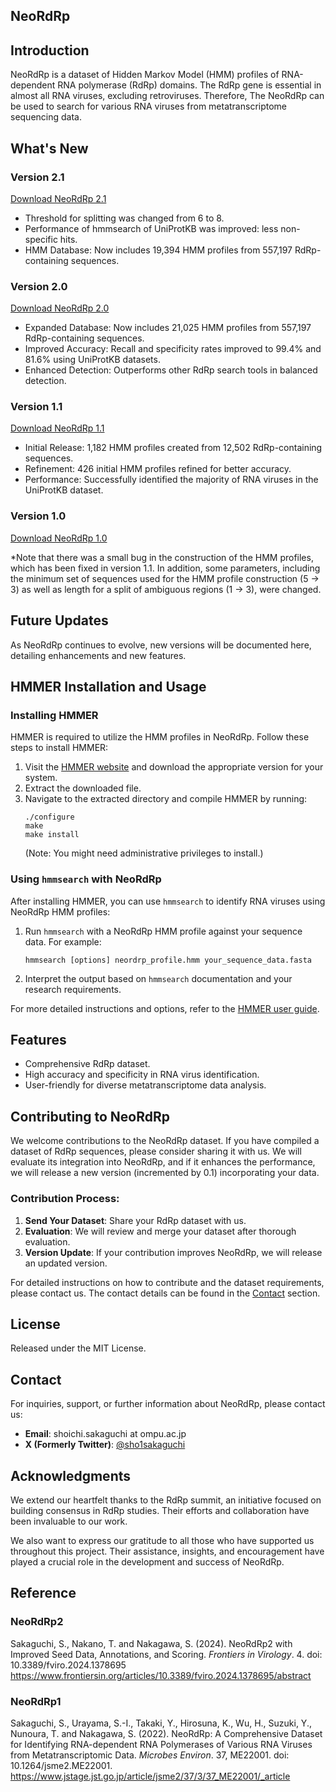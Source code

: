 ## NeoRdRp

## Introduction
NeoRdRp is a dataset of Hidden Markov Model (HMM) profiles of RNA-dependent RNA polymerase (RdRp) domains. The RdRp gene is essential in almost all RNA viruses, excluding retroviruses. Therefore, The NeoRdRp can be used to search for various RNA viruses from metatranscriptome sequencing data.

## What's New
### Version 2.1
[Download NeoRdRp 2.1](https://doi.org/10.5281/zenodo.10851672)
- Threshold for splitting was changed from 6 to 8.
- Performance of hmmsearch of UniProtKB was improved: less non-specific hits.
- HMM Database: Now includes 19,394 HMM profiles from 557,197 RdRp-containing sequences.

### Version 2.0
[Download NeoRdRp 2.0](https://doi.org/10.5281/zenodo.10807561)
- Expanded Database: Now includes 21,025 HMM profiles from 557,197 RdRp-containing sequences.
- Improved Accuracy: Recall and specificity rates improved to 99.4% and 81.6% using UniProtKB datasets.
- Enhanced Detection: Outperforms other RdRp search tools in balanced detection.

### Version 1.1
[Download NeoRdRp 1.1](https://github.com/shoichisakaguchi/NeoRdRp/blob/fe1070534804d9c9f9725421538cd92390a78ea8/NeoRdRp-HMM.v1.1.hmm.gz)
- Initial Release: 1,182 HMM profiles created from 12,502 RdRp-containing  sequences.
- Refinement: 426 initial HMM profiles refined for better accuracy.
- Performance: Successfully identified the majority of RNA viruses in the UniProtKB dataset.

### Version 1.0
[Download NeoRdRp 1.0](https://github.com/shoichisakaguchi/NeoRdRp/blob/9b7aa7e258b91866cb531d3184acdc79f3b9d6dc/archive/v1.0/NeoRdRp-HMM.v1.hmm.gz)

*Note that there was a small bug in the construction of the HMM profiles, which has been fixed in version 1.1. In addition, some parameters, including the minimum set of sequences used for the HMM profile construction (5 -> 3) as well as length for a split of ambiguous regions (1 -> 3), were changed.

## Future Updates
As NeoRdRp continues to evolve, new versions will be documented here, detailing enhancements and new features.

## HMMER Installation and Usage

### Installing HMMER

HMMER is required to utilize the HMM profiles in NeoRdRp. Follow these steps to install HMMER:

1. Visit the [HMMER website](http://hmmer.org/) and download the appropriate version for your system.
2. Extract the downloaded file.
3. Navigate to the extracted directory and compile HMMER by running:
   ```
   ./configure
   make
   make install
   ```
   (Note: You might need administrative privileges to install.)

### Using `hmmsearch` with NeoRdRp
After installing HMMER, you can use `hmmsearch` to identify RNA viruses using NeoRdRp HMM profiles:

1. Run `hmmsearch` with a NeoRdRp HMM profile against your sequence data. For example:
   ```
   hmmsearch [options] neordrp_profile.hmm your_sequence_data.fasta
   ```
2. Interpret the output based on `hmmsearch` documentation and your research requirements.

For more detailed instructions and options, refer to the [HMMER user guide](http://hmmer.org/documentation.html).

## Features
- Comprehensive RdRp dataset.
- High accuracy and specificity in RNA virus identification.
- User-friendly for diverse metatranscriptome data analysis.

## Contributing to NeoRdRp

We welcome contributions to the NeoRdRp dataset. If you have compiled a dataset of RdRp sequences, please consider sharing it with us. We will evaluate its integration into NeoRdRp, and if it enhances the performance, we will release a new version (incremented by 0.1) incorporating your data.

### Contribution Process:
1. **Send Your Dataset**: Share your RdRp dataset with us.
2. **Evaluation**: We will review and merge your dataset after thorough evaluation.
3. **Version Update**: If your contribution improves NeoRdRp, we will release an updated version.

For detailed instructions on how to contribute and the dataset requirements, please contact us. The contact details can be found in the [Contact](#contact) section.

## License
Released under the MIT License.

## Contact

For inquiries, support, or further information about NeoRdRp, please contact us:

- **Email**: shoichi.sakaguchi at ompu.ac.jp
- **X (Formerly Twitter)**: [@sho1sakaguchi](https://x.com/sho1sakaguchi?t=FLQLjUY28GH40V2ckTwy3g&s=09)

## Acknowledgments

We extend our heartfelt thanks to the RdRp summit, an initiative focused on building consensus in RdRp studies. Their efforts and collaboration have been invaluable to our work. 

We also want to express our gratitude to all those who have supported us throughout this project. Their assistance, insights, and encouragement have played a crucial role in the development and success of NeoRdRp.

## Reference
### NeoRdRp2
Sakaguchi, S., Nakano, T. and Nakagawa, S. (2024). NeoRdRp2 with Improved Seed Data, Annotations, and Scoring. <i>Frontiers in Virology</i>. 4. doi: 10.3389/fviro.2024.1378695
https://www.frontiersin.org/articles/10.3389/fviro.2024.1378695/abstract

### NeoRdRp1
Sakaguchi, S., Urayama, S.-I., Takaki, Y., Hirosuna, K., Wu, H., Suzuki, Y., Nunoura, T. and Nakagawa, S. (2022). NeoRdRp: A Comprehensive Dataset for Identifying RNA-dependent RNA Polymerases of Various RNA Viruses from Metatranscriptomic Data. <i>Microbes Environ</i>. 37, ME22001. doi: 10.1264/jsme2.ME22001. <br>
https://www.jstage.jst.go.jp/article/jsme2/37/3/37_ME22001/_article
